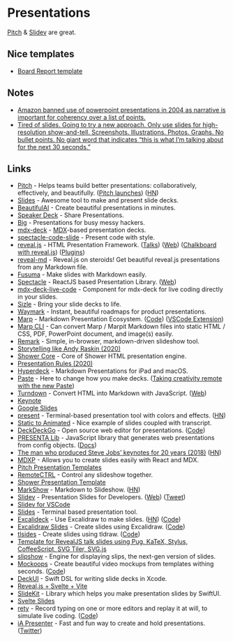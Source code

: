 # Presentations

[Pitch](https://pitch.com/) & [Slidev](https://sli.dev/) are great.

## Nice templates

- [Board Report template](https://pitch.com/templates/Board-Report-0QiA5y4qZK7K5hSqVS6uRLhv)

## Notes

- [Amazon banned use of powerpoint presentations in 2004 as narrative is important for coherency over a list of points.](https://twitter.com/blakeir/status/1272883184154349573)
- [Tired of slides. Going to try a new approach. Only use slides for high-resolution show-and-tell. Screenshots. Illustrations. Photos. Graphs. No bullet points. No giant word that indicates “this is what I’m talking about for the next 30 seconds.”](https://twitter.com/rjs/status/1277722533811240960)

## Links

- [Pitch](https://pitch.com/) - Helps teams build better presentations: collaboratively, effectively, and beautifully. ([Pitch launches](https://pitch.com/blog/pitch-launches)) ([HN](https://news.ycombinator.com/item?id=24836676))
- [Slides](https://slides.com/) - Awesome tool to make and present slide decks.
- [BeautifulAI](https://www.beautiful.ai/) - Create beautiful presentations in minutes.
- [Speaker Deck](https://speakerdeck.com/) - Share Presentations.
- [Big](https://github.com/tmcw/big) - Presentations for busy messy hackers.
- [mdx-deck](https://github.com/jxnblk/mdx-deck) - [MDX](https://github.com/mdx-js/mdx)-based presentation decks.
- [spectacle-code-slide](https://github.com/jamiebuilds/spectacle-code-slide) - Present code with style.
- [reveal.js](https://github.com/hakimel/reveal.js/) - HTML Presentation Framework. ([Talks](http://stabbycutyou.github.io/)) ([Web](https://revealjs.com/)) ([Chalkboard with reveal.js](https://rajgoel.github.io/reveal.js-demos/chalkboard-demo.html#/)) ([Plugins](https://github.com/rajgoel/reveal.js-plugins))
- [reveal-md](https://github.com/webpro/reveal-md) - Reveal.js on steroids! Get beautiful reveal.js presentations from any Markdown file.
- [Fusuma](https://github.com/hiroppy/fusuma) - Make slides with Markdown easily.
- [Spectacle](https://github.com/FormidableLabs/spectacle) - ReactJS based Presentation Library. ([Web](https://formidable.com/open-source/spectacle/))
- [mdx-deck-live-code](https://github.com/JReinhold/mdx-deck-live-code) - Component for mdx-deck for live coding directly in your slides.
- [Sizle](https://sizle.io/) - Bring your slide decks to life.
- [Waymark](https://waymark.io/) - Instant, beautiful roadmaps for product presentations.
- [Marp](https://marp.app/) - Markdown Presentation Ecosystem. ([Code](https://github.com/marp-team/marp)) ([VSCode Extension](https://github.com/marp-team/marp-vscode))
- [Marp CLI](https://github.com/marp-team/marp-cli) - Can convert Marp / Marpit Markdown files into static HTML / CSS, PDF, PowerPoint document, and image(s) easily.
- [Remark](https://github.com/gnab/remark) - Simple, in-browser, markdown-driven slideshow tool.
- [Storytelling like Andy Raskin (2020)](https://medium.com/firm-narrative/want-a-better-pitch-watch-this-328b95c2fd0b)
- [Shower Core](https://github.com/shower/core) - Core of Shower HTML presentation engine.
- [Presentation Rules (2020)](http://www.jilles.net/perma/2020/06/05/presentation-rules.html)
- [Hyperdeck](https://hyperdeck.io/) - Markdown Presentations for iPad and macOS.
- [Paste](https://paste.bywetransfer.com/) - Here to change how you make decks. ([Taking creativity remote with the new Paste](https://ideas.bywetransfer.com/story/taking-creativity-remote-with-paste))
- [Turndown](https://github.com/domchristie/turndown) - Convert HTML into Markdown with JavaScript. ([Web](http://domchristie.github.io/turndown/))
- [Keynote](https://www.apple.com/keynote/)
- [Google Slides](https://www.google.com/slides/about/)
- [present](https://github.com/vinayak-mehta/present) - Terminal-based presentation tool with colors and effects. ([HN](https://news.ycombinator.com/item?id=24324099))
- [Static to Animated](https://gazit.me/writing/static-to-animated/) - Nice example of slides coupled with transcript.
- [DeckDeckGo](https://deckdeckgo.com/) - Open source web editor for presentations. ([Code](https://github.com/deckgo/deckdeckgo))
- [PRESENTA Lib](https://github.com/presenta-software/presenta-lib) - JavaScript library that generates web presentations from config objects. ([Docs](https://lib.presenta.cc/guide/))
- [The man who produced Steve Jobs’ keynotes for 20 years (2018)](https://www.cake.co/conversations/jNZlq6j/the-man-who-produced-steve-jobs-keynotes-for-20-years) ([HN](https://news.ycombinator.com/item?id=26033689))
- [MDXP](https://github.com/0phoff/MDXP) - Allows you to create slides easily with React and MDX.
- [Pitch Presentation Templates](https://pitch.com/templates)
- [RemoteCTRL](https://remotectrl.net/) - Control any slideshow together.
- [Shower Presentation Template](https://github.com/shower/shower)
- [MarkShow](https://mark.show/#) - Markdown to Slideshow. ([HN](https://news.ycombinator.com/item?id=26931098))
- [Slidev](https://github.com/slidevjs/slidev) - Presentation Slides for Developers. ([Web](https://sli.dev/)) ([Tweet](https://twitter.com/Envek/status/1470383705596248066))
- [Slidev for VSCode](https://github.com/slidevjs/slidev-vscode)
- [Slides](https://github.com/maaslalani/slides) - Terminal based presentation tool.
- [Excalideck](https://excalideck.com/) - Use Excalidraw to make slides. ([HN](https://news.ycombinator.com/item?id=29139581)) ([Code](https://github.com/excalideck/excalideck))
- [Excalidraw Slides](https://excalidraw-slides.netlify.app/) - Create slides using Excalidraw. ([Code](https://github.com/scastiel/excalidraw-slides))
- [tlsides](https://www.tlslides.com/) - Create slides using tldraw. ([Code](https://github.com/nimeshnayaju/tlslides))
- [Template for RevealJS talk slides using Pug, KaTeX, Stylus, CoffeeScript, SVG Tiler, SVG.js](https://github.com/edemaine/reveal-pug-talk)
- [slipshow](https://github.com/panglesd/slipshow) - Engine for displaying slips, the next-gen version of slides.
- [Mockoops](https://mockoops.mohitya.dev/) - Create beautiful video mockups from templates withing seconds. ([Code](https://github.com/Just-Moh-it/Mockoops))
- [DeckUI](https://github.com/joshdholtz/DeckUI) - Swift DSL for writing slide decks in Xcode.
- [Reveal.js + Svelte + Vite](https://github.com/rajasegar/svelte-slides)
- [SlideKit](https://github.com/mtj0928/SlideKit) - Library which helps you make presentation slides by SwiftUI.
- [Svelte Slides](https://github.com/AlexandreKempf/svelte-slides)
- [rety](https://rety.verou.me/) - Record typing on one or more editors and replay it at will, to simulate live coding. ([Code](https://github.com/leaverou/rety))
- [iA Presenter](https://ia.net/presenter) - Fast and fun way to create and hold presentations. ([Twitter](https://twitter.com/iAPresenter))
